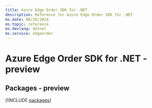 ```yaml
---
title: Azure Edge Order SDK for .NET
description: Reference for Azure Edge Order SDK for .NET
ms.date: 08/26/2024
ms.topic: reference
ms.devlang: dotnet
ms.service: edgeorder
---
```

# Azure Edge Order SDK for .NET - preview
## Packages - preview
[!INCLUDE [packages](edge-order-index.md)]